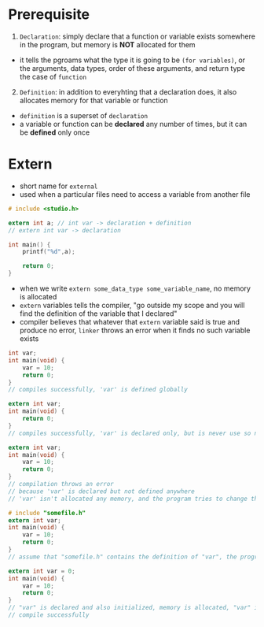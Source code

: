# **Prerequisite**
1. `Declaration`: simply declare that a function or variable exists somewhere in the program, but memory is **NOT** allocated for them
- it tells the pgroams what the type it is going to be `(for variables)`, or the arguments, data types, order of these arguments, and return type the case of `function`
2. `Definition`: in addition to everyhting that a declaration does, it also allocates memory for that variable or function
- `definition` is a superset of `declaration`
- a variable or function can be **declared** any number of times, but it can be **defined** only once


# **Extern**
- short name for `external`
- used when a particular files need to access a variable from another file
```C
# include <studio.h>

extern int a; // int var -> declaration + definition
// extern int var -> declaration

int main() {
    printf("%d",a);

    return 0;
}
```
- when we write `extern some_data_type some_variable_name`, no memory is allocated
- `extern` variables tells the compiler, "go outside my scope and you will find the definition of the variable that I declared"
- compiler believes that whatever that `extern` variable said is true and produce no error, `linker` throws an error when it finds no such variable exists
```C
int var;
int main(void) {
    var = 10;
    return 0;
}
// compiles successfully, 'var' is defined globally
```
```C
extern int var;
int main(void) {
    return 0;
}
// compiles successfully, 'var' is declared only, but is never use so no problem arise
```
```C
extern int var;
int main(void) {
    var = 10;
    return 0;
}
// compilation throws an error
// because 'var' is declared but not defined anywhere
// 'var' isn't allocated any memory, and the program tries to change the value of a variables that doesnt exists at all
```
```C
# include "somefile.h"
extern int var;
int main(void) {
    var = 10;
    return 0;
}
// assume that "somefile.h" contains the definition of "var", the program will compile successfully
```
```C
extern int var = 0;
int main(void) {
    var = 10;
    return 0;
}
// "var" is declared and also initialized, memory is allocated, "var" is considered as defined
// compile successfully
```